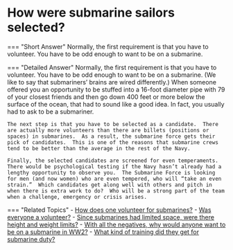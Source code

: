 # How were submarine sailors selected?


=== "Short Answer"
    Normally, the first requirement is that you have to volunteer. You have to be odd enough to want to be on a submarine.

=== "Detailed Answer"
    Normally, the first requirement is that you have to volunteer.  You have to be odd enough to want to be on a submarine.  (We like to say that submariners’ brains are wired differently.)  When someone offered you an opportunity to be stuffed into a 16-foot diameter pipe with 79 of your closest friends and then go down 400 feet or more below the surface of the ocean, that had to sound like a good idea.  In fact, you usually had to ask to be a submariner.

    The next step is that you have to be selected as a candidate.  There are actually more volunteers than there are billets (positions or spaces) in submarines.  As a result, the submarine force gets their pick of candidates.  This is one of the reasons that submarine crews tend to be better than the average in the rest of the Navy.

    Finally, the selected candidates are screened for even temperaments.  There would be psychological testing if the Navy hasn’t already had a lengthy opportunity to observe you.  The Submarine Force is looking for men (and now women) who are even tempered, who will “take an even strain.”  Which candidates get along well with others and pitch in when there is extra work to do?  Who will be a strong part of the team when a challenge, emergency or crisis arises.

=== "Related Topics"
    - [How does one volunteer for submarines?](./how-does-one-volunteer-for-submarines.md)
    - [Was everyone a volunteer?](./was-everyone-a-volunteer.md)
    - [Since submarines had limited space, were there height and weight limits?](./since-submarines-had-limited-space-were-there-height-and-weight-limits.md)
    - [With all the negatives, why would anyone want to be on a submarine in WW2?](./with-all-the-negatives-why-would-anyone-want-to-be-on-a-submarine-in-ww2.md)
    - [What kind of training did they get for submarine duty?](./what-kind-of-training-did-they-get-for-submarine-duty.md)
